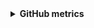 <!-- #1e0c79 -->
<!-- <a href="https://www.github.com/abomisr"><img src="https://readme-typing-svg.herokuapp.com?font=Fira+Code&weight=900&size=21&duration=3000&pause=500&color=2578E9&multiline=true&repeat=false&width=500&height=100&lines=Hi+there%2C+%F0%9F%91%8B;I'm+Mohammad+AbdulHakim.;Here+are+some+of+my+activities+below+%E2%9C%A8" alt="Typing SVG" /></a>
 -->
 


<div>
    <details>
        <summary><b>GitHub metrics</b></summary>
    <br>
        
<img src="https://metrics.lecoq.io/abomisr?template=classic&base.community=0&isocalendar=1&languages=1&lines=1&base=header%2C%20activity%2C%20community%2C%20repositories%2C%20metadata&base.indepth=false&base.hireable=false&base.skip=false&isocalendar=false&isocalendar.duration=full-year&languages=false&languages.limit=8&languages.threshold=0%25&languages.other=false&languages.colors=github&languages.sections=most-used&languages.indepth=false&languages.analysis.timeout=15&languages.analysis.timeout.repositories=7.5&languages.categories=markup%2C%20programming&languages.recent.categories=markup%2C%20programming&languages.recent.load=300&languages.recent.days=14&lines=false&lines.sections=base&lines.repositories.limit=4&lines.history.limit=1&config.timezone=Africa%2FCairo">
    </details>
</div>
